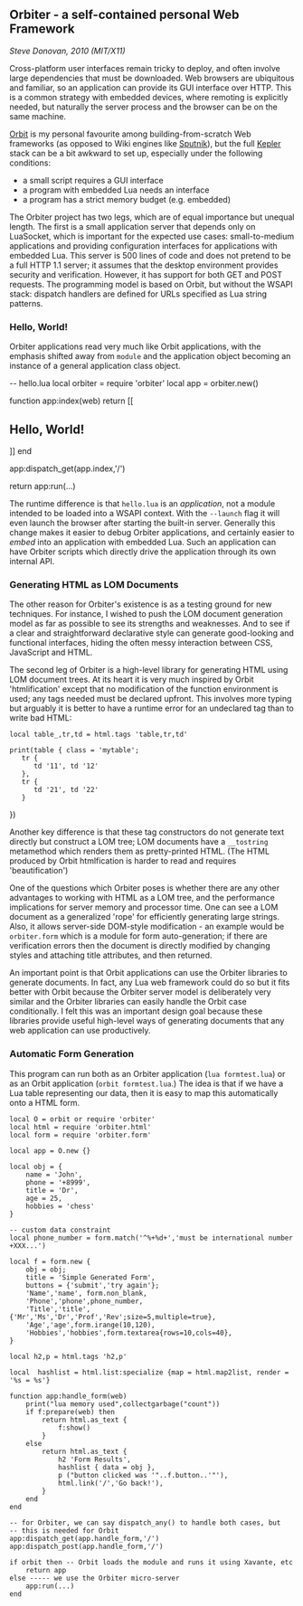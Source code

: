 ## Orbiter - a self-contained personal Web Framework

_Steve Donovan, 2010 (MIT/X11)_

Cross-platform user interfaces remain tricky to deploy, and often involve large dependencies that must be downloaded. Web browsers are ubiquitous and familiar, so an application can provide its GUI interface over HTTP.  This is a common strategy with embedded devices, where remoting is explicitly needed, but naturally the server process and the browser can be on the same machine.

[Orbit](http://keplerproject.github.com/orbit) is my personal favourite among building-from-scratch Web frameworks (as opposed to Wiki engines like [Sputnik](http://github.com/yuri/sputnik)), but the full [Kepler](http://github.com/keplerproject/kepler) stack can be a bit awkward to set up, especially under the following conditions:

 - a small script requires a GUI interface
 - a program with embedded Lua needs an interface
 - a program has a strict memory budget (e.g. embedded)

The Orbiter project has two legs, which are of equal importance but unequal length. The first is a small application server that depends only on LuaSocket, which is important for the expected use cases: small-to-medium applications and providing configuration interfaces for applications with embedded Lua. This server is 500 lines of code and does not pretend to be a full HTTP 1.1 server; it assumes that the desktop environment provides security and verification.  However, it has support for both GET and POST requests.  The programming model is based on Orbit, but without the WSAPI stack: dispatch handlers are defined for URLs specified as Lua string patterns.

### Hello, World!

Orbiter applications read very much like Orbit applications, with the emphasis shifted away from `module` and the application object becoming an instance of a general application class object.

  -- hello.lua
  local orbiter = require 'orbiter'
  local app = orbiter.new()

  function app:index(web)
    return [[
      <html><head><title>Hello from Orbiter</title></head>
      <body>
        <h2>Hello, World!</h2>
      </body></html>
    ]]
  end

  app:dispatch_get(app.index,'/')

  return app:run(...)  
  
The runtime difference is that `hello.lua` is an _application_, not a module intended to be loaded into a WSAPI context. With the `--launch` flag it will even launch the browser after starting the built-in server.  Generally this change makes it easier to debug Orbiter applications, and certainly easier to _embed_ into an application with embedded Lua.  Such an application can have Orbiter scripts which directly drive the application through its own internal API.
  
### Generating HTML as LOM Documents

The other reason for Orbiter's existence is as a testing ground for new techniques. For instance, I wished to push the LOM document generation model as far as possible to see its strengths and weaknesses. And to see if a clear and straightforward declarative style can generate good-looking and functional interfaces, hiding the often messy interaction between CSS, JavaScript and HTML.

The second leg of Orbiter is a high-level library for generating HTML using LOM document trees. At its heart it is very much inspired by Orbit 'htmlification' except that no modification of the function environment is used; any tags needed must be declared upfront.  This involves more typing but arguably it is better to have a runtime error for an undeclared tag than to write bad HTML:

    local table_,tr,td = html.tags 'table,tr,td'

    print(table { class = 'mytable';
       tr {
          td '11', td '12'
       },
       tr {
          td '21', td '22'
       }
   })

Another key difference is that these tag constructors do not generate text directly but construct a LOM tree; LOM documents have a `__tostring` metamethod which renders them as pretty-printed HTML.  (The HTML produced by Orbit htmlfication is harder to read and requires 'beautification')

One of the questions which Orbiter poses is whether there are any other advantages to working with HTML as a LOM tree, and the performance implications for server memory and processor time. One can see a LOM document as a generalized 'rope' for efficiently generating large strings.  Also, it allows server-side DOM-style modification - an example would be `orbiter.form` which is a module for form auto-generation; if there are verification errors then the document is directly modified by changing styles and attaching title attributes, and then returned. 

An important point is that Orbit applications can use the Orbiter libraries to generate documents. In fact, any Lua web framework could do so but it fits better with Orbit because the Orbiter server model is deliberately very similar and the Orbiter libraries can easily handle the Orbit case conditionally.  I felt this was an important design goal because these libraries provide useful high-level ways of generating documents that any web application can use productively.

### Automatic Form Generation

This program can run both as an Orbiter application (`lua formtest.lua`) or as an Orbit application (`orbit formtest.lua`.)  The idea is that if we have a Lua table representing our data, then it is easy to map this automatically onto a HTML form.

    local O = orbit or require 'orbiter'
    local html = require 'orbiter.html'
    local form = require 'orbiter.form'

    local app = O.new {}

    local obj = {
        name = 'John',
        phone = '+8999',
        title = 'Dr',
        age = 25,
        hobbies = 'chess'
    }

    -- custom data constraint
    local phone_number = form.match('^%+%d+','must be international number +XXX...')

    local f = form.new {
        obj = obj; 
        title = 'Simple Generated Form',
        buttons = {'submit','try again'};
        'Name','name', form.non_blank,
        'Phone','phone',phone_number,
        'Title','title',{'Mr','Ms','Dr','Prof','Rev';size=5,multiple=true},
        'Age','age',form.irange(10,120),
        'Hobbies','hobbies',form.textarea{rows=10,cols=40},
    }

    local h2,p = html.tags 'h2,p'

    local  hashlist = html.list:specialize {map = html.map2list, render = '%s = %s'}

    function app:handle_form(web)
        print("lua memory used",collectgarbage("count"))
        if f:prepare(web) then
            return html.as_text {            
                f:show()
            }
        else
            return html.as_text {
                h2 'Form Results',
                hashlist { data = obj },
                p ("button clicked was '"..f.button..'"'),
                html.link('/','Go back!'),
            }    
        end
    end

    -- for Orbiter, we can say dispatch_any() to handle both cases, but
    -- this is needed for Orbit
    app:dispatch_get(app.handle_form,'/')
    app:dispatch_post(app.handle_form,'/')

    if orbit then -- Orbit loads the module and runs it using Xavante, etc
        return app
    else ----- we use the Orbiter micro-server
        app:run(...)
    end

